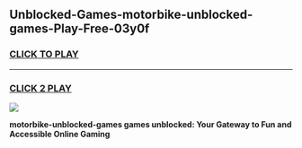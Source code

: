 
## Unblocked-Games-motorbike-unblocked-games-Play-Free-03y0f
<h3>
<a href="https://premium76.site?title=motorbike-unblocked-games&ref=09A">CLICK TO PLAY</a></h3>
<hr>

<h3>
<a href="https://premium76.site?title=motorbike-unblocked-games&ref=09A">CLICK 2 PLAY</a>
  
</h3>

<a href="https://premium76.site?title=motorbike-unblocked-games&ref=09A"><img src="https://clearcache.store/games.png"></a>


**motorbike-unblocked-games games unblocked: Your Gateway to Fun and Accessible Online Gaming**
